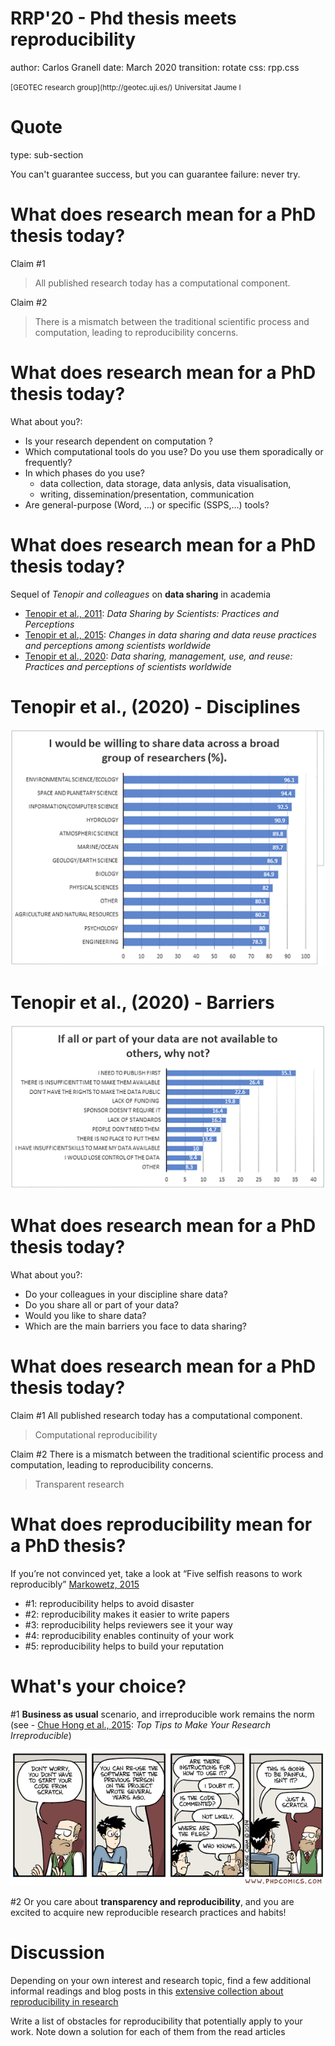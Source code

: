 RRP'20 - Phd thesis meets reproducibility
========================================================
author: Carlos Granell
date: March 2020
transition: rotate
css: rpp.css


<small>
[GEOTEC research group](http://geotec.uji.es/)      
Universitat Jaume I
</small>

Quote
===
type: sub-section

You can't guarantee success, but you can guarantee failure: never try.


What does research mean for a PhD thesis today?
===

Claim #1 
> All published research today has a computational component.


Claim #2 
> There is a mismatch between the traditional scientific process and computation, leading to reproducibility concerns.

What does research mean for a PhD thesis today?
===

What about you?:
* Is your research dependent on computation ?
* Which computational tools do you use? Do you use them sporadically or frequently? 
* In which phases do you use? 
  * data collection, data storage, data anlysis, data visualisation, 
  * writing, dissemination/presentation, communication
* Are general-purpose (Word, ...) or specific (SSPS,...) tools?


What does research mean for a PhD thesis today?
===

Sequel of _Tenopir and colleagues_ on __data sharing__ in academia
* [Tenopir et al., 2011](https://doi.org/10.1371/journal.pone.0021101): _Data Sharing by Scientists: Practices and Perceptions_ 
* [Tenopir et al., 2015](https://doi.org/10.1371/journal.pone.0134826): _Changes in data sharing and data reuse practices and perceptions among scientists worldwide_ 
* [Tenopir et al., 2020](https://doi.org/10.1371/journal.pone.0229003): _Data sharing, management, use, and reuse: Practices and perceptions of scientists worldwide_


Tenopir et al., (2020) - Disciplines
===

![](figs/tenopir2020_fig07.png)


Tenopir et al., (2020) - Barriers
===

![](figs/tenopir2020_fig09.png)


What does research mean for a PhD thesis today?
===

What about you?:

* Do your colleagues in your discipline share data?
* Do you share all or part of your data?
* Would you like to share data?
* Which are the main barriers you face to data sharing? 




What does research mean for a PhD thesis today?
===

Claim #1 All published research today has a computational component.
> Computational reproducibility 

Claim #2 There is a mismatch between the traditional scientific process and computation, leading to reproducibility concerns.
> Transparent research

What does reproducibility mean for a PhD thesis?
===

If you’re not convinced yet, take a look at “Five selfish reasons to work
reproducibly” [Markowetz, 2015](https://doi.org/10.1186/s13059-015-0850-7)

* #1: reproducibility helps to avoid disaster
* #2: reproducibility makes it easier to write papers
* #3: reproducibility helps reviewers see it your way
* #4: reproducibility enables continuity of your work
* #5: reproducibility helps to build your reputation


What's your choice?
===

#1 __Business as usual__ scenario, and irreproducible work remains the norm (see - [Chue Hong et al., 2015](https://arxiv.org/abs/1504.00062): _Top Tips to Make Your Research Irreproducible_)


![](figs/phdcomics1689.gif)


#2 Or you care about __transparency and reproducibility__, and you are excited to acquire new reproducible research practices and habits! 


Discussion
===

Depending on your own interest and research topic, find a few additional informal readings
and blog posts in this [extensive collection about reproducibility in research](https://www.sciencegeist.ch/topic/reproducibility)

Write a list of obstacles for reproducibility that potentially apply to your work. Note
down a solution for each of them from the read articles



